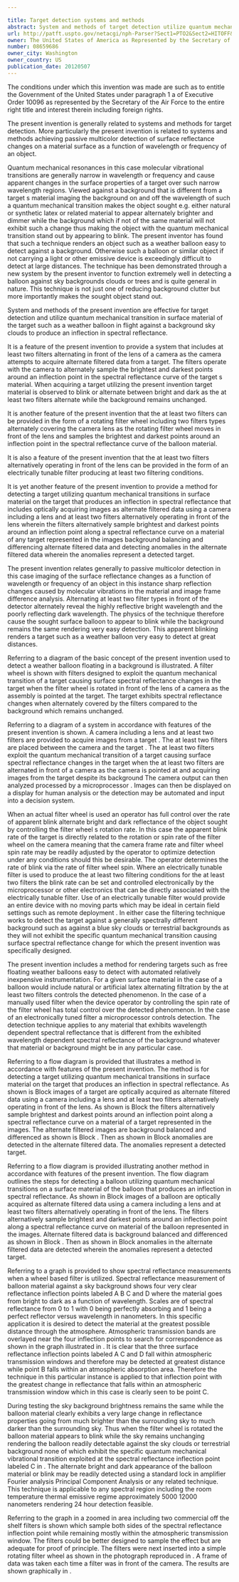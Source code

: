 ```yaml
---

title: Target detection systems and methods
abstract: System and methods of target detection utilize quantum mechanical transition in surface material of a target, such as a weather balloon in flight against a background (sky, clouds), to produce an inflection in spectral reflectance. The system includes at least two filters alternating in front of the lens as the camera attempts to acquire alternate filtered data. The filters can include a rotating filter wheel with two filters alternately sampling the brightest and darkest points around an inflection point in the spectral reflectance curve of the target's material. Target material is observed to blink, or alternate between bright and dark, as filters alternate in front of the camera lens while the background is unchanging, rendering optimal first detection of the target, and may be readily automated. The described process can use a filter wheel, but use of an electrically tunable filter can provide a device with no moving parts.
url: http://patft.uspto.gov/netacgi/nph-Parser?Sect1=PTO2&Sect2=HITOFF&p=1&u=%2Fnetahtml%2FPTO%2Fsearch-adv.htm&r=1&f=G&l=50&d=PALL&S1=08659686&OS=08659686&RS=08659686
owner: The United States of America as Represented by the Secretary of the Air Force
number: 08659686
owner_city: Washington
owner_country: US
publication_date: 20120507
---
```

The conditions under which this invention was made are such as to entitle the Government of the United States under paragraph 1 a of Executive Order 10096 as represented by the Secretary of the Air Force to the entire right title and interest therein including foreign rights.

The present invention is generally related to systems and methods for target detection. More particularly the present invention is related to systems and methods achieving passive multicolor detection of surface reflectance changes on a material surface as a function of wavelength or frequency of an object.

Quantum mechanical resonances in this case molecular vibrational transitions are generally narrow in wavelength or frequency and cause apparent changes in the surface properties of a target over such narrow wavelength regions. Viewed against a background that is different from a target s material imaging the background on and off the wavelength of such a quantum mechanical transition makes the object sought e.g. either natural or synthetic latex or related material to appear alternately brighter and dimmer while the background which if not of the same material will not exhibit such a change thus making the object with the quantum mechanical transition stand out by appearing to blink. The present inventor has found that such a technique renders an object such as a weather balloon easy to detect against a background. Otherwise such a balloon or similar object if not carrying a light or other emissive device is exceedingly difficult to detect at large distances. The technique has been demonstrated through a new system by the present inventor to function extremely well in detecting a balloon against sky backgrounds clouds or trees and is quite general in nature. This technique is not just one of reducing background clutter but more importantly makes the sought object stand out.

System and methods of the present invention are effective for target detection and utilize quantum mechanical transition in surface material of the target such as a weather balloon in flight against a background sky clouds to produce an inflection in spectral reflectance.

It is a feature of the present invention to provide a system that includes at least two filters alternating in front of the lens of a camera as the camera attempts to acquire alternate filtered data from a target. The filters operate with the camera to alternately sample the brightest and darkest points around an inflection point in the spectral reflectance curve of the target s material. When acquiring a target utilizing the present invention target material is observed to blink or alternate between bright and dark as the at least two filters alternate while the background remains unchanged.

It is another feature of the present invention that the at least two filters can be provided in the form of a rotating filter wheel including two filters types alternately covering the camera lens as the rotating filter wheel moves in front of the lens and samples the brightest and darkest points around an inflection point in the spectral reflectance curve of the balloon material.

It is also a feature of the present invention that the at least two filters alternatively operating in front of the lens can be provided in the form of an electrically tunable filter producing at least two filtering conditions.

It is yet another feature of the present invention to provide a method for detecting a target utilizing quantum mechanical transitions in surface material on the target that produces an inflection in spectral reflectance that includes optically acquiring images as alternate filtered data using a camera including a lens and at least two filters alternatively operating in front of the lens wherein the filters alternatively sample brightest and darkest points around an inflection point along a spectral reflectance curve on a material of any target represented in the images background balancing and differencing alternate filtered data and detecting anomalies in the alternate filtered data wherein the anomalies represent a detected target.

The present invention relates generally to passive multicolor detection in this case imaging of the surface reflectance changes as a function of wavelength or frequency of an object in this instance sharp reflection changes caused by molecular vibrations in the material and image frame difference analysis. Alternating at least two filter types in front of the detector alternately reveal the highly reflective bright wavelength and the poorly reflecting dark wavelength. The physics of the technique therefore cause the sought surface balloon to appear to blink while the background remains the same rendering very easy detection. This apparent blinking renders a target such as a weather balloon very easy to detect at great distances.

Referring to a diagram of the basic concept of the present invention used to detect a weather balloon floating in a background is illustrated. A filter wheel is shown with filters designed to exploit the quantum mechanical transition of a target causing surface spectral reflectance changes in the target when the filter wheel is rotated in front of the lens of a camera as the assembly is pointed at the target. The target exhibits spectral reflectance changes when alternately covered by the filters compared to the background which remains unchanged.

Referring to a diagram of a system in accordance with features of the present invention is shown. A camera including a lens and at least two filters are provided to acquire images from a target . The at least two filters are placed between the camera and the target . The at least two filters exploit the quantum mechanical transition of a target causing surface spectral reflectance changes in the target when the at least two filters are alternated in front of a camera as the camera is pointed at and acquiring images from the target despite its background The camera output can then analyzed processed by a microprocessor . Images can then be displayed on a display for human analysis or the detection may be automated and input into a decision system.

When an actual filter wheel is used an operator has full control over the rate of apparent blink alternate bright and dark reflectance of the object sought by controlling the filter wheel s rotation rate. In this case the apparent blink rate of the target is directly related to the rotation or spin rate of the filter wheel on the camera meaning that the camera frame rate and filter wheel spin rate may be readily adjusted by the operator to optimize detection under any conditions should this be desirable. The operator determines the rate of blink via the rate of filter wheel spin. Where an electrically tunable filter is used to produce the at least two filtering conditions for the at least two filters the blink rate can be set and controlled electronically by the microprocessor or other electronics that can be directly associated with the electrically tunable filter. Use of an electrically tunable filter would provide an entire device with no moving parts which may be ideal in certain field settings such as remote deployment . In either case the filtering technique works to detect the target against a generally spectrally different background such as against a blue sky clouds or terrestrial backgrounds as they will not exhibit the specific quantum mechanical transition causing surface spectral reflectance change for which the present invention was specifically designed.

The present invention includes a method for rendering targets such as free floating weather balloons easy to detect with automated relatively inexpensive instrumentation. For a given surface material in the case of a balloon would include natural or artificial latex alternating filtration by the at least two filters controls the detected phenomenon. In the case of a manually used filter when the device operator by controlling the spin rate of the filter wheel has total control over the detected phenomenon. In the case of an electronically tuned filter a microprocessor controls detection. The detection technique applies to any material that exhibits wavelength dependent spectral reflectance that is different from the exhibited wavelength dependent spectral reflectance of the background whatever that material or background might be in any particular case.

Referring to a flow diagram is provided that illustrates a method in accordance with features of the present invention. The method is for detecting a target utilizing quantum mechanical transitions in surface material on the target that produces an inflection in spectral reflectance. As shown is Block images of a target are optically acquired as alternate filtered data using a camera including a lens and at least two filters alternatively operating in front of the lens. As shown is Block the filters alternatively sample brightest and darkest points around an inflection point along a spectral reflectance curve on a material of a target represented in the images. The alternate filtered images are background balanced and differenced as shown is Block . Then as shown in Block anomalies are detected in the alternate filtered data. The anomalies represent a detected target.

Referring to a flow diagram is provided illustrating another method in accordance with features of the present invention. The flow diagram outlines the steps for detecting a balloon utilizing quantum mechanical transitions on a surface material of the balloon that produces an inflection in spectral reflectance. As shown in Block images of a balloon are optically acquired as alternate filtered data using a camera including a lens and at least two filters alternatively operating in front of the lens. The filters alternatively sample brightest and darkest points around an inflection point along a spectral reflectance curve on material of the balloon represented in the images. Alternate filtered data is background balanced and differenced as shown in Block . Then as shown in Block anomalies in the alternate filtered data are detected wherein the anomalies represent a detected target.

Referring to a graph is provided to show spectral reflectance measurements when a wheel based filter is utilized. Spectral reflectance measurement of balloon material against a sky background shows four very clear reflectance inflection points labeled A B C and D where the material goes from bright to dark as a function of wavelength. Scales are of spectral reflectance from 0 to 1 with 0 being perfectly absorbing and 1 being a perfect reflector versus wavelength in nanometers. In this specific application it is desired to detect the material at the greatest possible distance through the atmosphere. Atmospheric transmission bands are overlayed near the four inflection points to search for correspondence as shown in the graph illustrated in . It is clear that the three surface reflectance inflection points labeled A C and D fall within atmospheric transmission windows and therefore may be detected at greatest distance while point B falls within an atmospheric absorption area. Therefore the technique in this particular instance is applied to that inflection point with the greatest change in reflectance that falls within an atmospheric transmission window which in this case is clearly seen to be point C.

During testing the sky background brightness remains the same while the balloon material clearly exhibits a very large change in reflectance properties going from much brighter than the surrounding sky to much darker than the surrounding sky. Thus when the filter wheel is rotated the balloon material appears to blink while the sky remains unchanging rendering the balloon readily detectable against the sky clouds or terrestrial background none of which exhibit the specific quantum mechanical vibrational transition exploited at the spectral reflectance inflection point labeled C in . The alternate bright and dark appearance of the balloon material or blink may be readily detected using a standard lock in amplifier Fourier analysis Principal Component Analysis or any related technique. This technique is applicable to any spectral region including the room temperature thermal emissive regime approximately 5000 12000 nanometers rendering 24 hour detection feasible.

Referring to the graph in a zoomed in area including two commercial off the shelf filters is shown which sample both sides of the spectral reflectance inflection point while remaining mostly within the atmospheric transmission window. The filters could be better designed to sample the effect but are adequate for proof of principle. The filters were next inserted into a simple rotating filter wheel as shown in the photograph reproduced in . A frame of data was taken each time a filter was in front of the camera. The results are shown graphically in .

